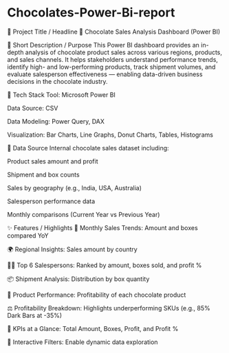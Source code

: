 # Chocolates-Power-Bi-report

📌 Project Title / Headline
🍫 Chocolate Sales Analysis Dashboard (Power BI)

📝 Short Description / Purpose
This Power BI dashboard provides an in-depth analysis of chocolate product sales across various regions, products, and sales channels. It helps stakeholders understand performance trends, identify high- and low-performing products, track shipment volumes, and evaluate salesperson effectiveness — enabling data-driven business decisions in the chocolate industry.

🧰 Tech Stack
Tool: Microsoft Power BI

Data Source: CSV 

Data Modeling: Power Query, DAX

Visualization: Bar Charts, Line Graphs, Donut Charts, Tables, Histograms

📡 Data Source
Internal chocolate sales dataset including:

Product sales amount and profit

Shipment and box counts

Sales by geography (e.g., India, USA, Australia)

Salesperson performance data

Monthly comparisons (Current Year vs Previous Year)

✨ Features / Highlights
📅 Monthly Sales Trends: Amount and boxes compared YoY

🌍 Regional Insights: Sales amount by country

🧑‍💼 Top 6 Salespersons: Ranked by amount, boxes sold, and profit %

📦 Shipment Analysis: Distribution by box quantity

🍬 Product Performance: Profitability of each chocolate product

⚖️ Profitability Breakdown: Highlights underperforming SKUs (e.g., 85% Dark Bars at -35%)

🧮 KPIs at a Glance: Total Amount, Boxes, Profit, and Profit %

🧭 Interactive Filters: Enable dynamic data exploration
